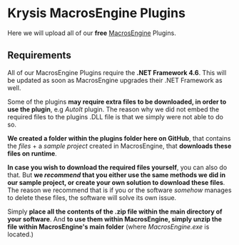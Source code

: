 # Krysis MacrosEngine Plugins
Here we will upload all of our **free** [MacrosEngine](https://macrosengine.com "MacrosEngine") Plugins.

## Requirements
All of our MacrosEngine Plugins require the **.NET Framework 4.6**. This will be updated as soon as MacrosEngine upgrades their .NET Framework as well.

Some of the plugins **may require extra files to be downloaded, in order to use the plugin**, e.g *AutoIt* plugin. The reason why we did not embed the required files to the plugins .DLL file is that we simply were not able to do so.

**We created a folder within the plugins folder here on GitHub**, that contains the *files* + a *sample project* created in MacrosEngine, that **downloads these files on runtime**.

**In case you wish to download the required files yourself**, you can also do that. But **we *recommend* that you either use the same methods we did in our sample project, or create your own solution to download these files**. The reason we recommend that is if you or the software *somehow* manages to delete these files, the software will solve its own issue.

Simply **place all the contents of the .zip file within the main directory of your software**. And **to use them within MacrosEngine, simply unzip the file within MacrosEngine's main folder** (where *MacrosEngine.exe* is located.)
